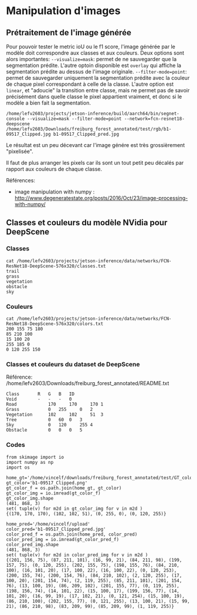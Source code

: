 # Manipulation d'images

## Prétraitement de l'image générée

Pour pouvoir tester le metric ioU ou le f1 score, l'image générée par le modèle doit correspondre aux classes et aux couleurs. Deux options sont alors importantes: 
`--visualize=mask`: permet de ne sauvegarder que la segmentation prédite. L'autre optoin disponible est `overlay` qui affiche la segmentation prédite au dessus de l'image originale. 
`--filter-mode=point`: permet de sauvegarder uniquement la segmentation prédite avec la couleur de chaque pixel correspondant à celle de la classe. L'autre option est `linear`, et "adoucie" la transition entre classe, mais ne permet pas de savoir précisément dans quelle classe le pixel appartient vraiment, et donc si le modèle a bien fait la segmentation. 

```
/home/lefv2603/projects/jetson-inference/build/aarch64/bin/segnet-console --visualize=mask --filter-mode=point --network=fcn-resnet18-deepscene /home/lefv2603/Downloads/freiburg_forest_annotated/test/rgb/b1-09517_Clipped.jpg b1-09517_Clipped_pred.jpg
```

Le résultat est un peu décevant car l'image génére est très grossièrement "pixelisée". 

Il faut de plus arranger les pixels car ils sont un tout petit peu décalés par rapport aux couleurs de chaque classe. 

Références:
- image manipulation with numpy :  <http://www.degeneratestate.org/posts/2016/Oct/23/image-processing-with-numpy/>

## Classes et couleurs du modèle NVidia pour DeepScene
### Classes
```
cat /home/lefv2603/projects/jetson-inference/data/networks/FCN-ResNet18-DeepScene-576x320/classes.txt 
trail
grass
vegetation
obstacle
sky
```

### Couleurs
```
cat /home/lefv2603/projects/jetson-inference/data/networks/FCN-ResNet18-DeepScene-576x320/colors.txt 
200 155 75 180
85 210 100
15 100 20
255 185 0
0 120 255 150
```

### Classes et couleurs du dataset de DeepScene
Référence: /home/lefv2603/Downloads/freiburg_forest_annotated/README.txt
```
Class		R	G	B	ID
Void		- 	- 	-	0
Road            170 	170 	170	1
Grass           0 	255 	0	2
Vegetation      102 	102 	51	3
Tree            0 	60 	0	3
Sky             0 	120 	255	4
Obstacle        0 	0 	0	5
```

### Codes

```
from skimage import io
import numpy as np
import os

home_gt='/home/vincelf/downloads/freiburg_forest_annotated/test/GT_color'
gt_color='b1-09517_Clipped.png'
gt_color_f = os.path.join(home_gt, gt_color)
gt_color_img = io.imread(gt_color_f)
gt_color_img.shape
(481, 868, 3)
set( tuple(v) for m2d in gt_color_img for v in m2d )
{(170, 170, 170), (102, 102, 51), (0, 255, 0), (0, 120, 255)}

home_pred='/home/vincelf/upload'
color_pred='b1-09517_Clipped_pred.jpg'
color_pred_f = os.path.join(home_pred, color_pred)
color_pred_img = io.imread(gt_color_pred_f)
color_pred_img.shape
(481, 868, 3)
set( tuple(v) for m2d in color_pred_img for v in m2d )
{(201, 156, 75), (87, 211, 101), (16, 99, 21), (84, 211, 98), (199, 157, 75), (0, 120, 255), (202, 155, 75), (198, 155, 76), (84, 210, 100), (16, 101, 20), (17, 100, 22), (16, 100, 22), (0, 120, 253), (200, 155, 74), (200, 154, 76), (84, 210, 102), (2, 120, 255), (17, 100, 20), (201, 154, 74), (2, 119, 255), (85, 211, 101), (201, 154, 76), (13, 100, 19), (86, 209, 102), (201, 155, 77), (0, 119, 255), (198, 156, 74), (14, 101, 22), (15, 100, 17), (199, 156, 77), (14, 101, 20), (16, 99, 19), (17, 102, 21), (0, 121, 254), (15, 100, 19), (86, 210, 100), (202, 155, 77), (0, 121, 255), (13, 100, 21), (15, 99, 21), (86, 210, 98), (83, 209, 99), (85, 209, 99), (1, 119, 255)}
```
